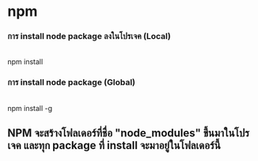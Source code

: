 # npm 
<h3>การ install node package ลงในโปรเจค (Local)</h3>
<br>
npm install <package>


<h3>การ install node package (Global)</h3>
<br>
npm install -g <package>

<h2>NPM จะสร้างโฟลเดอร์ที่ชื่อ "node_modules" ขึ้นมาในโปรเจค และทุก package ที่ install จะมาอยู่ในโฟลเดอร์นี้ </h2>